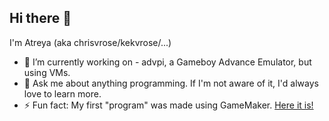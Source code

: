 ## Hi there 👋

I'm Atreya (aka chrisvrose/kekvrose/...)

- 🔭 I’m currently working on - advpi, a Gameboy Advance Emulator, but using VMs.
- 💬 Ask me about anything programming. If I'm not aware of it, I'd always love to learn more.
- ⚡ Fun fact: My first "program" was made using GameMaker. [Here it is!](https://www.yygarchive.org/game/198613)
